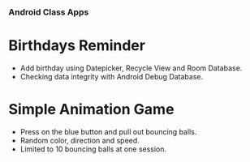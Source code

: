 ### Android Class Apps

# Birthdays Reminder
- Add birthday using Datepicker, Recycle View and Room Database.
- Checking data integrity with Android Debug Database.  


# Simple Animation Game
- Press on the blue button and pull out bouncing balls. 
- Random color, direction and speed.
- Limited to 10 bouncing balls at one session.
